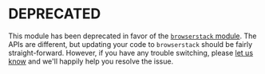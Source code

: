 # DEPRECATED

This module has been deprecated in favor of the [`browserstack` module](https://www.npmjs.com/package/browserstack). The APIs are different, but updating your code to `browserstack` should be fairly straight-forward. However, if you have any trouble switching, please [let us know](https://github.com/scottgonzalez/node-browserstack/issues/new) and we'll happily help you resolve the issue.
